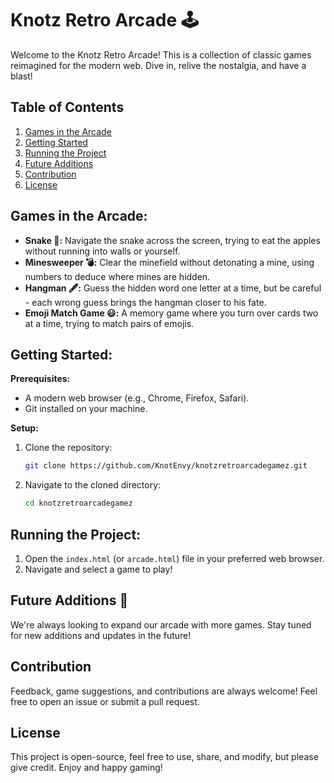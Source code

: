 # Knotz Retro Arcade 🕹️

Welcome to the Knotz Retro Arcade! This is a collection of classic games reimagined for the modern web. Dive in, relive the nostalgia, and have a blast!

## Table of Contents

1. [Games in the Arcade](#games-in-the-arcade)
2. [Getting Started](#getting-started)
3. [Running the Project](#running-the-project)
4. [Future Additions](#future-additions)
5. [Contribution](#contribution)
6. [License](#license)

## Games in the Arcade:

- **Snake 🐍:** Navigate the snake across the screen, trying to eat the apples without running into walls or yourself.
- **Minesweeper 💣:** Clear the minefield without detonating a mine, using numbers to deduce where mines are hidden.
- **Hangman 🖋️:** Guess the hidden word one letter at a time, but be careful - each wrong guess brings the hangman closer to his fate.
- **Emoji Match Game 😃:** A memory game where you turn over cards two at a time, trying to match pairs of emojis.

## Getting Started:

**Prerequisites:**

- A modern web browser (e.g., Chrome, Firefox, Safari).
- Git installed on your machine.

**Setup:**

1. Clone the repository:
    ```bash
    git clone https://github.com/KnotEnvy/knotzretroarcadegamez.git
    ```
2. Navigate to the cloned directory:
    ```bash
    cd knotzretroarcadegamez
    ```

## Running the Project:

1. Open the `index.html` (or `arcade.html`) file in your preferred web browser.
2. Navigate and select a game to play!

## Future Additions 🚀
We're always looking to expand our arcade with more games. Stay tuned for new additions and updates in the future!

## Contribution

Feedback, game suggestions, and contributions are always welcome! Feel free to open an issue or submit a pull request.

## License

This project is open-source, feel free to use, share, and modify, but please give credit. Enjoy and happy gaming!
